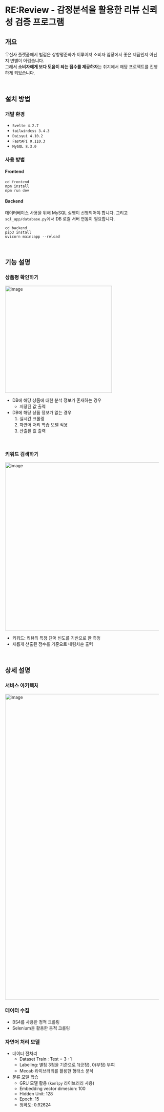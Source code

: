 # RE:Review - 감정분석을 활용한 리뷰 신뢰성 검증 프로그램

## 개요
무신사 플랫폼에서 별점은 상향평준화가 이루어져 소비자 입장에서 좋은 제품인지 아닌지 변별이 어렵습니다.  
그래서 **소비자에게 보다 도움이 되는 점수를 제공하자**는 취지에서 해당 프로젝트를 진행하게 되었습니다.

<br>

## 설치 방법
### 개발 환경
- `Svelte 4.2.7`
- `tailwindcss 3.4.3`
- `Daisyui 4.10.2`
- `FastAPI 0.110.3`
- `MySQL 8.3.0`

### 사용 방법
#### Frontend
```
cd frontend
npm install
npm run dev
```

#### Backend
데이터베이스 사용을 위해 MySQL 실행이 선행되어야 합니다. 그리고 `sql_app/database.py`에서 DB 로컬 서버 연동이 필요합니다.
```
cd backend
pip3 install
uvicorn main:app --reload
```

<br>

## 기능 설명
### 상품평 확인하기
<img width="350" alt="image" src="https://github.com/BEpaul/re-review/assets/104749551/e4697c20-799a-4c05-8055-b112e0e3c032">  

- DB에 해당 상품에 대한 분석 정보가 존재하는 경우
    - 저장된 값 출력
- DB에 해당 상품 정보가 없는 경우
    1. 실시간 크롤링
    2. 자연어 처리 학습 모델 적용
    3. 산출된 값 출력
    

<br>

### 키워드 검색하기
<img width="550" alt="image" src="https://github.com/BEpaul/re-review/assets/104749551/496a02dd-f4b9-4992-8482-376257706116">  

- 키워드: 리뷰의 특정 단어 빈도를 기반으로 한 측정
- 새롭게 산출된 점수를 기준으로 내림차순 출력

<br>

## 상세 설명
### 서비스 아키텍처
<img width="1000" alt="image" src="https://github.com/BEpaul/re-review/assets/104749551/c4f1aa36-e1ab-44bd-b1a6-c6980a1580ee">

<br>

### 데이터 수집
- BS4를 사용한 정적 크롤링
- Selenium을 활용한 동적 크롤링

### 자연어 처리 모델
- 데이터 전처리
    - Dataset Train : Test = 3 : 1
    - Labeling: 별점 3점을 기준으로 1(긍정), 0(부정) 부여
    - Mecab 라이브러리를 활용한 형태소 분석
- 분류 모델 학습
    - GRU 모델 활용 (`konlpy` 라이브러리 사용)
    - Embedding vector dimesion: 100
    - Hidden Unit: 128
    - Epoch: 15
    - 정확도: 0.92624
